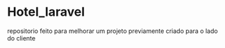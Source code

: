 # Hotel_laravel
repositorio feito para melhorar um projeto previamente criado para o lado do cliente
